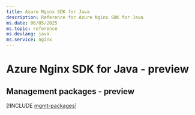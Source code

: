 ```yaml
---
title: Azure Nginx SDK for Java
description: Reference for Azure Nginx SDK for Java
ms.date: 06/05/2025
ms.topic: reference
ms.devlang: java
ms.service: nginx
---
```

# Azure Nginx SDK for Java - preview

## Management packages - preview
[!INCLUDE [mgmt-packages](nginx-mgmt-index.md)]